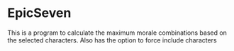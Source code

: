 # EpicSeven
This is a program to calculate the maximum morale combinations based on the selected characters. Also has the option to force include characters
